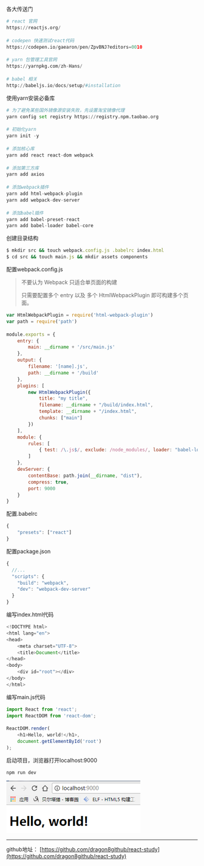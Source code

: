 各大传送门

```py
# react 官网
https://reactjs.org/

# codepen 快速测试react代码
https://codepen.io/gaearon/pen/ZpvBNJ?editors=0010

# yarn 包管理工具官网
https://yarnpkg.com/zh-Hans/

# babel 相关
http://babeljs.io/docs/setup/#installation
```

使用yarn安装必备库

```py
# 为了避免某些国外镜像源安装失败，先设置淘宝镜像代理
yarn config set registry https://registry.npm.taobao.org

# 初始化yarn
yarn init -y

# 添加核心库
yarn add react react-dom webpack

# 添加第三方库
yarn add axios

# 添加webpack插件
yarn add html-webpack-plugin
yarn add webpack-dev-server

# 添加babel插件
yarn add babel-preset-react
yarn add babel-loader babel-core
```

创建目录结构

```ruby
$ mkdir src && touch webpack.config.js .babelrc index.html
$ cd src && touch main.js && mkdir assets components
```

配置webpack.config.js

> 不要认为 Webpack 只适合单页面的构建
>
> 只需要配置多个 entry 以及 多个 HtmlWebpackPlugin 即可构建多个页面。

```js
var HtmlWebpackPlugin = require('html-webpack-plugin')
var path = require('path')

module.exports = {
    entry: {
        main: __dirname + '/src/main.js'
    },
    output: {
        filename: '[name].js',
        path: __dirname + '/build'
    },
    plugins: [
        new HtmlWebpackPlugin({
            title: "my title",
            filename: __dirname + "/build/index.html",
            template: __dirname + "/index.html",
            chunks: ["main"]
        })
    ],
    module: {
        rules: [
            { test: /\.js$/, exclude: /node_modules/, loader: "babel-loader" }
        ]
    },
    devServer: {
        contentBase: path.join(__dirname, "dist"),
        compress: true,
        port: 9000
    }
}
```

配置.babelrc

```js
{
    "presets": ["react"]
}
```

配置package.json

```js
{
  //...
  "scripts": {
    "build": "webpack",
    "dev": "webpack-dev-server"
  }
}
```

编写index.html代码

```js
<!DOCTYPE html>
<html lang="en">
<head>
    <meta charset="UTF-8">
    <title>Document</title>
</head>
<body>
    <div id="root"></div>
</body>
</html>
```

编写main.js代码

```js
import React from 'react';
import ReactDOM from 'react-dom';

ReactDOM.render(
    <h1>Hello, world!</h1>,
    document.getElementById('root')
);
```

启动项目，浏览器打开localhost:9000

```
npm run dev
```

![](/assets/123123.png)

---

github地址： [https://github.com/dragon8github/react-study](https://github.com/dragon8github/react-study)

